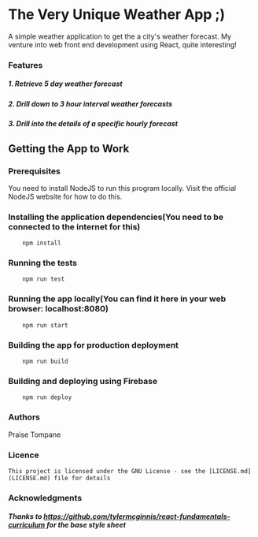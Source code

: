 # The Very Unique Weather App ;)

A simple  weather application to get the a city's weather forecast. My venture into web front end development using React, quite interesting!

### Features

##### 1. Retrieve 5 day weather forecast

##### 2. Drill down to 3 hour interval weather forecasts

##### 3. Drill into the details of a specific hourly forecast

## Getting the App to Work
### Prerequisites
You need to install NodeJS to run this program locally. Visit the official NodeJS website for how to do this.

### Installing the application dependencies(You need to be connected to the internet for this)

```
    npm install 
```

### Running the tests
```
    npm run test
```

### Running the app locally(You can  find it here in your web browser: localhost:8080)

```
    npm run start

```

### Building the app for production deployment
```
    npm run build
```

### Building and deploying using Firebase
```
    npm run deploy
```


### Authors
   Praise Tompane
      
### Licence
    This project is licensed under the GNU License - see the [LICENSE.md](LICENSE.md) file for details
    
### Acknowledgments

##### Thanks to https://github.com/tylermcginnis/react-fundamentals-curriculum for the base style sheet